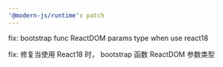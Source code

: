 ```yaml
---
'@modern-js/runtime': patch
---
```


fix: bootstrap func ReactDOM params type when use react18

fix: 修复当使用 React18 时， bootstrap 函数 ReactDOM 参数类型
